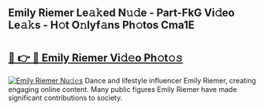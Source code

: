 ## Emily Riemer Le𝚊𝚔ed N𝚞𝚍e - Part-FkG Vi𝚍eo Le𝚊𝚔s - H𝚘t O𝚗lyf𝚊ns Ph𝚘tos Cma1E

# <h2><a href="http://hf7m4dn.feru.top/?c=Emily+Riemer">🔗 👉 🔴 Emily Riemer Vi𝚍𝚎o Ph𝚘t𝚘𝚜</a></h2>

[![Emily Riemer Nu𝚍𝚎s](https://i.imgur.com/0TWrTi3.gif)](http://hf7m4dn.feru.top/?c=Emily+Riemer)
Dance and lifestyle influencer Emily Riemer, creating engaging online content. Many public figures Emily Riemer have made significant contributions to society. 
